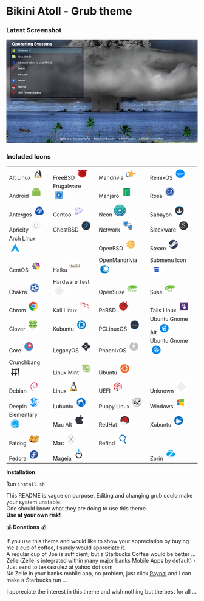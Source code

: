 # Bikini Atoll - Grub theme

### Latest Screenshot

![ScreenShot](screenshot.png)

### Included Icons

|												|												|													|											|
|:---											|:---											|:---												|:---										|
| Alt Linux <img src="/bikini-atoll/icons/altlinux.png" width="32" height="32">	| FreeBSD <img src="/bikini-atoll/icons/freebsd.png" width="32" height="32">	| Mandrivia <img src="/bikini-atoll/icons/mandriva.png" width="32" height="32">	  | RemixOS <img src="/bikini-atoll/icons/remixos.png" width="32" height="32"> |
| Android <img src="/bikini-atoll/icons/android.png" width="32" height="32">	| Frugalware <img src="/bikini-atoll/icons/frugalware.png" width="32" height="32">	| Manjaro <img src="/bikini-atoll/icons/manjaro.png" width="32" height="32">	  | Rosa <img src="/bikini-atoll/icons/rosa.png" width="32" height="32"> |
| Antergos <img src="/bikini-atoll/icons/antergos.png" width="32" height="32">	| Gentoo <img src="/bikini-atoll/icons/gentoo.png" width="32" height="32">	| Neon <img src="/bikini-atoll/icons/neon.png" width="32" height="32">	| Sabayon <img src="/bikini-atoll/icons/sabayon.png" width="32" height="32"> |
| Apricity <img src="/bikini-atoll/icons/apricity.png" width="32" height="32">	| GhostBSD <img src="/bikini-atoll/icons/ghostbsd.png" width="32" height="32">	| Network <img src="/bikini-atoll/icons/network.png" width="32" height="32">	| Slackware <img src="/bikini-atoll/icons/slackware.png" width="32" height="32"> |
| Arch Linux <img src="/bikini-atoll/icons/arch.png" width="32" height="32">	| | OpenBSD <img src="/bikini-atoll/icons/openbsd.png" width="32" height="32">	| Steam <img src="/bikini-atoll/icons/steam.png" width="32" height="32"> |
| CentOS <img src="/bikini-atoll/icons/cent.png" width="32" height="32">	| Haiku <img src="/bikini-atoll/icons/haiku.png" width="32" height="32">	| OpenMandrivia <img src="/bikini-atoll/icons/openmandriva.png" width="32" height="32">  | Submenu Icon <img src="/bikini-atoll/icons/submenu.png" width="32" height="32"> |
| Chakra <img src="/bikini-atoll/icons/chakra.png" width="32" height="32">	| Hardware Test <img src="/bikini-atoll/icons/hwtest.png" width="32" height="32">	| OpenSuse <img src="/bikini-atoll/icons/opensuse.png" width="32" height="32">	| Suse <img src="/bikini-atoll/icons/suse.png" width="32" height="32"> |
| Chrom <img src="/bikini-atoll/icons/chrome.png" width="32" height="32">	| Kali Linux <img src="/bikini-atoll/icons/kali.png" width="32" height="32">	| PcBSD <img src="/bikini-atoll/icons/pcbsd.png" width="32" height="32">	| Tails Linux <img src="/bikini-atoll/icons/tails.png" width="32" height="32"> |
| Clover <img src="/bikini-atoll/icons/clover.png" width="32" height="32">	| Kubuntu <img src="/bikini-atoll/icons/kubuntu.png" width="32" height="32">	| PCLinuxOS <img src="/bikini-atoll/icons/pclinuxos.png" width="32" height="32">	| Ubuntu Gnome Alt <img src="/bikini-atoll/icons/ubuntugnome_alt.png" width="32" height="32"> |
| Core <img src="/bikini-atoll/icons/core.png" width="32" height="32">	| LegacyOS <img src="/bikini-atoll/icons/legacy.png" width="32" height="32">	| PhoenixOS <img src="/bikini-atoll/icons/phoenixos.png" width="32" height="32">	| Ubuntu Gnome <img src="/bikini-atoll/icons/ubuntugnome.png" width="32" height="32"> |
| Crunchbang <img src="/bikini-atoll/icons/crunchbang.png" width="32" height="32">	| Linux Mint <img src="/bikini-atoll/icons/linuxmint.png" width="32" height="32">	| Ubuntu <img src="/bikini-atoll/icons/ubuntu.png" width="32" height="32"> |
| Debian <img src="/bikini-atoll/icons/debian.png" width="32" height="32">	| Linux <img src="/bikini-atoll/icons/linux.png" width="32" height="32">	| UEFI <img src="/bikini-atoll/icons/uefi.png" width="32" height="32">	| Unknown <img src="/bikini-atoll/icons/unknown.png" width="32" height="32"> |
| Deepin <img src="/bikini-atoll/icons/deepin.png" width="32" height="32">	| Lubuntu <img src="/bikini-atoll/icons/lubuntu.png" width="32" height="32">	| Puppy Linux <img src="/bikini-atoll/icons/puppy.png" width="32" height="32">	| Windows <img src="/bikini-atoll/icons/windows.png" width="32" height="32"> |
| Elementary <img src="/bikini-atoll/icons/elementary.png" width="32" height="32">	| Mac Alt <img src="/bikini-atoll/icons/mac_alt.png" width="32" height="32">	| RedHat <img src="/bikini-atoll/icons/redhat.png" width="32" height="32">	| Xubuntu <img src="/bikini-atoll/icons/xubuntu.png" width="32" height="32"> |
| Fatdog <img src="/bikini-atoll/icons/fatdog.png" width="32" height="32">	| Mac <img src="/bikini-atoll/icons/mac.png" width="32" height="32">	| Refind <img src="/bikini-atoll/icons/refind.png" width="32" height="32"> |
| Fedora <img src="/bikini-atoll/icons/fedora.png" width="32" height="32">	| Mageia <img src="/bikini-atoll/icons/mageia.png" width="32" height="32">	|  | Zorin <img src="/bikini-atoll/icons/zorin.png" width="32" height="32"> |



**Installation**  

Run `install.sh`

This README is vague on purpose. Editing and changing grub could make your system unstable.  
One should know what they are doing to use this theme.  
**Use at your own risk!**  


:moneybag: **Donations** :moneybag:

If you use this theme and would like to show your appreciation by buying me a cup of coffee, I surely would appreciate it.  
A regular cup of Joe is sufficient, but a Starbucks Coffee would be better ...  
Zelle (Zelle is integrated within many major banks Mobile Apps by default) - Just send to texxasrulez at yahoo dot com  
No Zelle in your banks mobile app, no problem, just click [Paypal](https://paypal.me/texxasrulez?locale.x=en_US) and I can make a Starbucks run ...

I appreciate the interest in this theme and wish nothing but the best for all ...  
